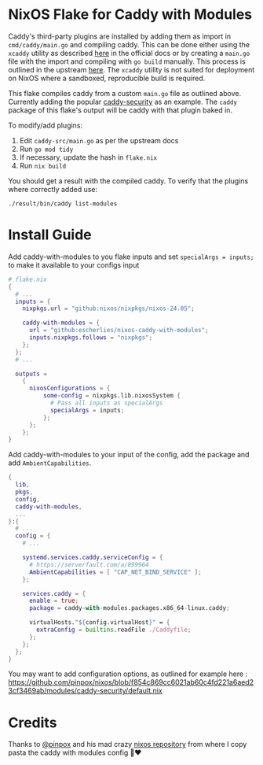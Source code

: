 # NixOS Flake for Caddy with Modules 

Caddy's third-party plugins are installed by adding them as import in
`cmd/caddy/main.go` and compiling caddy. This can be done either using the
`xcaddy` utility as described [here](https://caddyserver.com/docs/build) in the
official docs or by creating a `main.go` file with the import and compiling with
`go build` manually. This process is outlined in the upstream
[here](https://github.com/caddyserver/caddy/blob/82c356f2548ca62b75f76104bef44915482e8fd9/cmd/caddy/main.go#L21-L25).
The `xcaddy` utility is not suited for deployment on NixOS where a sandboxed,
reproducible build is required.

This flake compiles caddy from a custom `main.go` file as outlined above.
Currently adding the popular [caddy-security](https://authp.github.io/) as an
example. The `caddy` package of this flake's  output will be caddy with that
plugin baked in.

To modify/add plugins:

1. Edit `caddy-src/main.go` as per the upstream docs
2. Run `go mod tidy`
3. If necessary, update the hash in `flake.nix`
4. Run `nix build`

You should get a result with the compiled caddy. To verify that the plugins
where correctly added use:

```
./result/bin/caddy list-modules  
```

# Install Guide

Add caddy-with-modules to you flake inputs and set `specialArgs = inputs;` to make it available to your configs input

```nix
# flake.nix
{
  # ...
  inputs = {
    nixpkgs.url = "github:nixos/nixpkgs/nixos-24.05";

    caddy-with-modules = {
      url = "github:escherlies/nixos-caddy-with-modules";
      inputs.nixpkgs.follows = "nixpkgs";
    };
  };
  # ...

  outputs = 
    {
      nixosConfigurations = {
          some-config = nixpkgs.lib.nixosSystem {
            # Pass all inputs as specialArgs
            specialArgs = inputs;
          };
      };
    };
}
```

Add caddy-with-modules to your input of the config, add the package and add `AmbientCapabilities`.

```nix
{
  lib,
  pkgs,
  config,
  caddy-with-modules,
  ...
}:{
  # ...
  config = {
    # ...

    systemd.services.caddy.serviceConfig = {
      # https://serverfault.com/a/899964
      AmbientCapabilities = [ "CAP_NET_BIND_SERVICE" ];
    };

    services.caddy = {
      enable = true;
      package = caddy-with-modules.packages.x86_64-linux.caddy;

      virtualHosts."${config.virtualHost}" = {
        extraConfig = builtins.readFile ./Caddyfile;
      };
    };
  };
}
```



You may want to add configuration options, as outlined for example here : https://github.com/pinpox/nixos/blob/f854c869cc6021ab60c4fd221a6aed23cf3469ab/modules/caddy-security/default.nix

# Credits

Thanks to [@pinpox](https://github.com/pinpox/) and his mad crazy [nixos repository](https://github.com/pinpox/nixos) from where I copy pasta the caddy with modules config 🍝❤️


